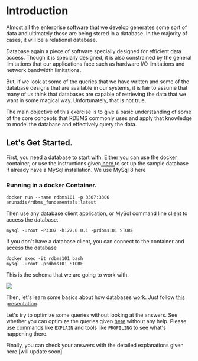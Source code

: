 
# Introduction

Almost all the enterprise software that we develop generates some sort of data and ultimately those are being stored in a database. In the majority of cases, it will be a relational database. 

Database again a piece of software specially designed for efficient data access. Though it is specially designed, it is also constrained by the general limitations that our applications face such as hardware I/O limitations and network bandwidth limitations.

But, if we look at some of the queries that we have written and some of the database designs that are available in our systems, it is fair to assume that many of us think that databases are capable of retrieving the data that we want in some magical way. Unfortunately, that is not true.

The main objective of this exercise is to give a basic understanding of some of the core concepts that RDBMS commonly uses and apply that knowledge to model the database and effectively query the data. 


## Let's Get Started.

First, you need a database to start with. Either you can use the docker container, or use the instructions given[ here ](https://github.com/arunadis/rdbms_fundamentals/blob/main/SETUP_DB.md " here ")to set up the sample database if already have a MySql installation. We use MySql 8 here

### Running in a docker Container. 

```
docker run --name rdbms101 -p 3307:3306 arunadis/rdbms_fundementals:latest
```
Then use any database client application, or MySql command line client to access the database. 

```
mysql -uroot -P3307 -h127.0.0.1 -prdbms101 STORE
```

If you don't have a database client, you can connect to the container and access the database 

```
docker exec -it rdbms101 bash
mysql -uroot -prdbms101 STORE
```

This is the schema that we are going to work with.

![](https://github.com/arunadis/rdbms_fundamentals/blob/main/schema/store_schema.png)

Then, let's learn some basics about how databases work. Just follow [this presentation](https://github.com/arunadis/rdbms_fundamentals/blob/main/presentations/RDBMS_Fundamentals.pptx "this presentation").

Let's try to optimize some queries without looking at the answers. See whether you can optimize the queries given [here](https://github.com/arunadis/rdbms_fundamentals/blob/main/exercises/EXERCISES.md "here") without any help. Please use commands like `EXPLAIN` and tools like `PROFILING` to see what's happening there. 

Finally, you can check your answers with the detailed explanations given here [will update soon]
